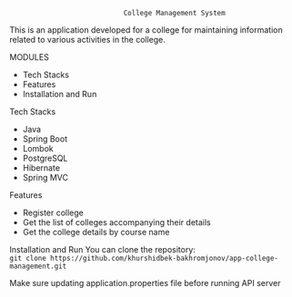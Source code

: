                                 College Management System

This is an application developed for a college for maintaining information related to various activities in the college.

MODULES
- Tech Stacks
- Features
- Installation and Run

Tech Stacks
- Java
- Spring Boot
- Lombok
- PostgreSQL
- Hibernate
- Spring MVC

Features
- Register college
- Get the list of colleges accompanying their details
- Get the college details by course name

Installation and Run
You can clone the repository:
<br>`git clone https://github.com/khurshidbek-bakhromjonov/app-college-management.git`

Make sure updating application.properties file before running API server
